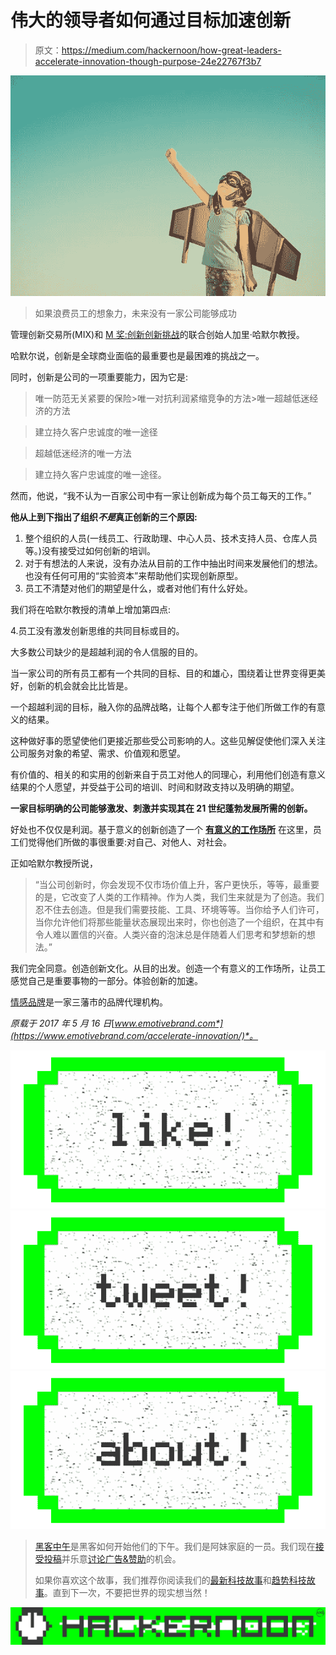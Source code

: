 # 伟大的领导者如何通过目标加速创新

> 原文：<https://medium.com/hackernoon/how-great-leaders-accelerate-innovation-though-purpose-24e22767f3b7>

![](img/e5f95a7329a4b73115e52aa8942f6a4d.png)

> 如果浪费员工的想象力，未来没有一家公司能够成功

管理创新交易所(MIX)和 [M 奖:创新创新挑战](http://www.mixprize.org/)的联合创始人加里·哈默尔教授。

哈默尔说，创新是全球商业面临的最重要也是最困难的挑战之一。

同时，创新是公司的一项重要能力，因为它是:

>唯一防范无关紧要的保险>唯一对抗利润紧缩竞争的方法>唯一超越低迷经济的方法

>建立持久客户忠诚度的唯一途径

>超越低迷经济的唯一方法

>建立持久客户忠诚度的唯一途径。

然而，他说，“我不认为一百家公司中有一家让创新成为每个员工每天的工作。”

**他从上到下指出了组织*不是*真正创新的三个原因:**

1.  整个组织的人员(一线员工、行政助理、中心人员、技术支持人员、仓库人员等。)没有接受过如何创新的培训。
2.  对于有想法的人来说，没有办法从目前的工作中抽出时间来发展他们的想法。也没有任何可用的“实验资本”来帮助他们实现创新原型。
3.  员工不清楚对他们的期望是什么，或者对他们有什么好处。

我们将在哈默尔教授的清单上增加第四点:

4.员工没有激发创新思维的共同目标或目的。

大多数公司缺少的是超越利润的令人信服的目的。

当一家公司的所有员工都有一个共同的目标、目的和雄心，围绕着让世界变得更美好，创新的机会就会比比皆是。

一个超越利润的目标，融入你的品牌战略，让每个人都专注于他们所做工作的有意义的结果。

这种做好事的愿望使他们更接近那些受公司影响的人。这些见解促使他们深入关注公司服务对象的希望、需求、价值观和愿望。

有价值的、相关的和实用的创新来自于员工对他人的同理心，利用他们创造有意义结果的个人愿望，并受益于公司的培训、时间和财政支持以及明确的期望。

**一家目标明确的公司能够激发、刺激并实现其在 21 世纪蓬勃发展所需的创新。**

好处也不仅仅是利润。基于意义的创新创造了一个 [**有意义的工作场所**](https://www.emotivebrand.com/thought/the-meaningful-workplace/) 在这里，员工们觉得他们所做的事很重要:对自己、对他人、对社会。

正如哈默尔教授所说，

> “当公司创新时，你会发现不仅市场价值上升，客户更快乐，等等，最重要的是，它改变了人类的工作精神。作为人类，我们生来就是为了创造。我们忍不住去创造。但是我们需要技能、工具、环境等等。当你给予人们许可，当你允许他们将那些能量状态展现出来时，你也创造了一个组织，在其中有令人难以置信的兴奋。人类兴奋的泡沫总是伴随着人们思考和梦想新的想法。”

我们完全同意。创造创新文化。从目的出发。创造一个有意义的工作场所，让员工感觉自己是重要事物的一部分。体验创新的加速。

[情感品牌](https://www.emotivebrand.com/)是一家三藩市的品牌代理机构。

*原载于 2017 年 5 月 16 日*[*www.emotivebrand.com*](https://www.emotivebrand.com/accelerate-innovation/)*。*

[![](img/50ef4044ecd4e250b5d50f368b775d38.png)](http://bit.ly/HackernoonFB)[![](img/979d9a46439d5aebbdcdca574e21dc81.png)](https://goo.gl/k7XYbx)[![](img/2930ba6bd2c12218fdbbf7e02c8746ff.png)](https://goo.gl/4ofytp)

> [黑客中午](http://bit.ly/Hackernoon)是黑客如何开始他们的下午。我们是阿妹家庭的一员。我们现在[接受投稿](http://bit.ly/hackernoonsubmission)并乐意[讨论广告&赞助](mailto:partners@amipublications.com)的机会。
> 
> 如果你喜欢这个故事，我们推荐你阅读我们的[最新科技故事](http://bit.ly/hackernoonlatestt)和[趋势科技故事](https://hackernoon.com/trending)。直到下一次，不要把世界的现实想当然！

![](img/be0ca55ba73a573dce11effb2ee80d56.png)